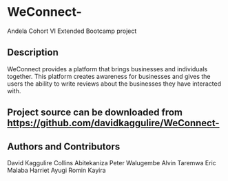 # WeConnect-
Andela Cohort VI Extended Bootcamp project

## Description
WeConnect provides a platform that brings businesses and individuals together. This platform creates awareness for businesses and gives the users the ability to write reviews about the businesses they have interacted with.  

Project source can be downloaded from https://github.com/davidkaggulire/WeConnect-
---


**Authors and Contributors**
---
David Kaggulire
Collins Abitekaniza
Peter Walugembe
Alvin Taremwa
Eric Malaba
Harriet Ayugi
Romin Kayira
